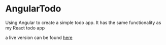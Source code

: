 # AngularTodo

Using Angular to create a simple todo app.
It has the same functionality as my React todo app

a live version can be found [here](https://angular-todo-jackson.web.app/)
